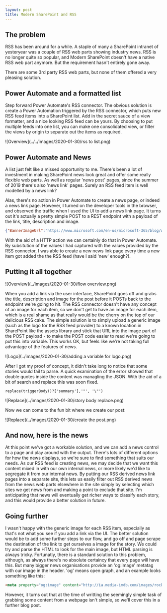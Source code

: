 ```yaml
---
layout: post
title: Modern SharePoint and RSS
---
```


## The problem ##

RSS has been around for a while. A staple of many a SharePoint intranet of yesteryear was a couple of RSS web parts showing industry news. RSS is no longer quite so popular, and Modern SharePoint doesn't have a native RSS web part anymore. But the requirement hasn't entirely gone away.

There are some 3rd party RSS web parts, but none of them offered a very pleasing solution. 

## Power Automate and a formatted list ##

Step forward Power Automate's RSS connector. The obvious solution is create a Power Automation triggered by the RSS connector, which puts new RSS feed items into a SharePoint list. Add in the secret sauce of a view formatter, and a nice looking RSS feed can be yours. By choosing to put multiple feeds into one list, you can make one consolidated view, or filter the views by origin to separate out the items as required. 

![Overview](../../images/2020-01-30/rss to list.png)

## Power Automate and News ##

A list just felt like a missed opportunity to me. There's been a lot of investment in making SharePoint news look great and offer some really flexible web parts. As well as regular 'news post' pages, since the summer of 2019 there's also 'news link' pages. Surely an RSS feed item is well modelled by a news link?

Alas, there's no action in Power Automate to create a news page, or indeed a news link page. However, I turned on the developer tools in the browser, and observed the traffic when I used the UI to add a news link page. It turns out it's actually a pretty simple POST to a REST endpoint with a payload of the link, title, description and image. 

```JSON
{"BannerImageUrl":"https://www.microsoft.com/en-us/microsoft-365/blog/wp-content/uploads/sites/2/2020/01/Microsoft-Edge-FB.jpg","Description":"Microsoft Edge saves you time and helps you focus by delivering a fast and secure way to get things done on the web. Today, the new Microsoft Edge is out of preview and ready for download on all supported versions of Windows and macOS and in more tha","IsBannerImageUrlExternal":true,"OriginalSourceUrl":"https://www.microsoft.com/en-us/microsoft-365/blog/2020/01/15/the-new-microsoft-edge-now-available-for-download/","ShouldSaveAsDraft":false,"Title":"The new Microsoft Edge now available for download - Microsoft 365 Blog","__metadata":{"type":"SP.Publishing.RepostPage"}}
```

With the aid of a HTTP action we can certainly do that in Power Automate. By subsitution of the values I had captured with the values provided by the RSS connector, I was able to create a new news link page every time a new item got added the the RSS feed (have I said 'new' enough?).

## Putting it all together ##

![Overview](../images/2020-01-30/flow overview.png)

When you add a link via the user interface, SharePoint goes off and grabs the title, description and image for the post before it POSTs back to the endpoint we're going to hit. The RSS connector doesn't have any concept of an image for each item, so we don't get to have an image for each item, which is a real shame as that really would be the cherry on the top of our delicious RSS cake. The simple solution is to simply upload a generic image (such as the logo for the RSS feed provider) to a known location in SharePoint like the assets library and stick that URL into the image part of the POST payload - to make the POST code easier to read we're going to put this into variable. This works OK, but feels like we're not taking full advantage of the features of news. 

![Logo](../images/2020-01-30/adding a variable for logo.png)

After I got my proof of concept, it didn't take long to notice that some stories would fail to parse. A quick examination of the error showed that double quotes inside the content was managling the JSON. With the aid of a bit of search and replace this was soon fixed.

```
replace(triggerBody()?['summary'],'"', '\"')
```

![Replace](../images/2020-01-30/story body replace.png)

Now we can come to the fun bit where we create our post:

![Replace](../images/2020-01-30/create the post.png)

## And now, here is the news ##

At this point we've got a workable solution, and we can add a news control to a page and play around with the output. There's lots of different options for how the news displays, so we're sure to find something that suits our needs. As our RSS feed is creating news, we may decide that we want this content mixed in with our own internal news, or more likely we'd like to segregate it from our internal news. By putting our RSS derived news link pages into a separate site, this lets us easily filter out RSS derived news from the news web parts elsewhere in the site simply by selecting which sites we get news from and making a point to exclude that site. I'm anticipating that news will eventually get richer ways to classify each story, and this would provide a better solution in future. 

## Going further ##

I wasn't happy with the generic image for each RSS item, especially as that's not what you see if you add a link via the UI. The better solution would be to add some further steps to our flow, and go off and page scrape the destination of the link to get ourselves a  image for the story. We could try and parse the HTML to look for the main image, but HTML parsing is always tricky. Fortunatly, there is a standard solution to this problem, although, as always there's no absolute certaincy that every page will have this. But many bigger news organisations provide an 'og:image' metatag with our image in the header. 'og' means open graph, and an example looks something like this:

```HTML
<meta property="og:image" content="http://ia.media-imdb.com/images/rock.jpg" /> 
```

However, it turns out that at the time of writting the seemingly simple task of grabbing some content from a webpage isn't simple, so we'll cover this in a further blog post.




